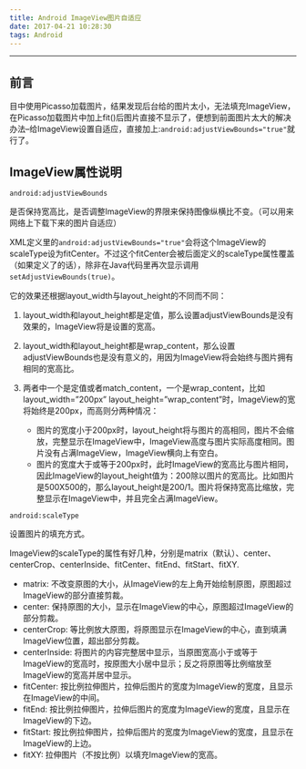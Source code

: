 ```yaml
---
title: Android ImageView图片自适应
date: 2017-04-21 10:28:30
tags: Android
---
```

----------
## 前言
目中使用Picasso加载图片，结果发现后台给的图片太小，无法填充ImageView，在Picasso加载图片中加上fit()后图片直接不显示了，便想到前面图片太大的解决办法–给ImageView设置自适应，直接加上:`android:adjustViewBounds="true"`就行了。

## ImageView属性说明
```
android:adjustViewBounds
```
是否保持宽高比，是否调整ImageView的界限来保持图像纵横比不变。（可以用来网络上下载下来的图片自适应）
<!--more-->

XML定义里的`android:adjustViewBounds="true"`会将这个ImageView的scaleType设为fitCenter。不过这个fitCenter会被后面定义的scaleType属性覆盖（如果定义了的话），除非在Java代码里再次显示调用`setAdjustViewBounds(true)`。

它的效果还根据layout_width与layout_height的不同而不同：
1. layout_width和layout_height都是定值，那么设置adjustViewBounds是没有效果的，ImageView将是设置的宽高。
2. layout_width和layout_height都是wrap_content，那么设置adjustViewBounds也是没有意义的，用因为ImageView将会始终与图片拥有相同的宽高比。
3. 两者中一个是定值或者match_content，一个是wrap_content，比如layout_width=”200px” layout_height=”wrap_content”时，ImageView的宽将始终是200px，而高则分两种情况：

   - 图片的宽度小于200px时，layout_height将与图片的高相同，图片不会缩放，完整显示在ImageView中，ImageView高度与图片实际高度相同。图片没有占满ImageView，ImageView横向上有空白。
   - 图片的宽度大于或等于200px时，此时ImageView的宽高比与图片相同，因此ImageView的layout_height值为：200除以图片的宽高比。比如图片是500X500的，那么layout_height是200/1。图片将保持宽高比缩放，完整显示在ImageView中，并且完全占满ImageView。

```
android:scaleType
```
设置图片的填充方式。

ImageView的scaleType的属性有好几种，分别是matrix（默认）、center、centerCrop、centerInside、fitCenter、fitEnd、fitStart、fitXY.
- matrix: 不改变原图的大小，从ImageView的左上角开始绘制原图，原图超过ImageView的部分直接剪裁。
- center: 保持原图的大小，显示在ImageView的中心，原图超过ImageView的部分剪裁。
- centerCrop: 等比例放大原图，将原图显示在ImageView的中心，直到填满ImageView位置，超出部分剪裁。
- centerInside: 将图片的内容完整居中显示，当原图宽高小于或等于ImageView的宽高时，按原图大小居中显示；反之将原图等比例缩放至ImageView的宽高并居中显示。
- fitCenter: 按比例拉伸图片，拉伸后图片的宽度为ImageView的宽度，且显示在ImageView的中间。
- fitEnd: 按比例拉伸图片，拉伸后图片的宽度为ImageView的宽度，且显示在ImageView的下边。
- fitStart: 按比例拉伸图片，拉伸后图片的宽度为ImageView的宽度，且显示在ImageView的上边。
- fitXY: 拉伸图片（不按比例）以填充ImageView的宽高。



